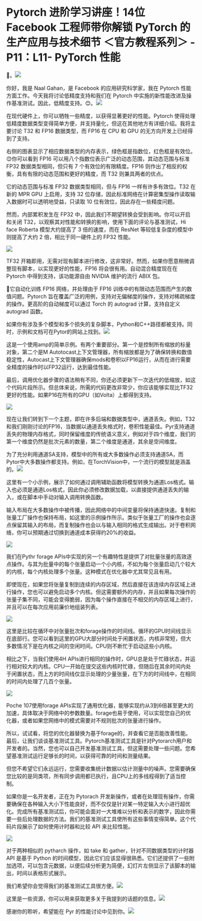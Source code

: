 # Pytorch 进阶学习讲座！14位 Facebook 工程师带你解锁 PyTorch 的生产应用与技术细节 ＜官方教程系列＞ - P11：L11- PyTorch 性能 

🎼。![](img/323adbff4029fa414d7811534950c65f_1.png)

你好，我是 Naal Gahan，是 Facebook 的应用研究科学家，我在 Pytorch 性能方面工作。今天我将讨论低精度支持和我们在 Pytorch 中实施的新性能改进及操作基准测试。因此，低精度支持。😊。![](img/323adbff4029fa414d7811534950c65f_3.png)

在现代硬件上，你可以牺牲一些精度，以获得显著更好的性能。Pytorch 使得处理低精度数据类型变得简单方便，并支持量化，但这在其他地方有详细介绍。我将主要讨论 T32 和 FP16 数据类型，而 FP16 在 CPU 和 GPU 的无方向开发上已经得到了支持。

右侧的图表显示了相应数据类型的内存表示，绿色框是指数位，红色框是有效位。😊你可以看到 FP16 可以用八个指数位表示广泛的动态范围，其动态范围与标准 FP32 数据类型相同，但只有 7 个有效位的有限精度。FP16 则作出了相反的权衡，具有有限的动态范围和更好的精度，而 T32 则兼具两者的优点。

它的动态范围与标准 FP32 数据类型相同，但与 FP16 一样有许多有效位。T32 在新的 MPR GPU 上启用，支持 32 位存储，因此标准网络在计算密集型操作读取输入数据时可以透明地受益，只读取 10 位有效位，因此存在一些精度问题。

然而，内部累积发生在 FP32 中，因此我们不期望转换会受到影响。你可以开启和关闭 T32，以观察其对性能和转换的影响，使用下面的评论与基准测试，Hi face Roberta 模型大约提高了 3 倍的速度，而在 ResNet 等较低复杂度的模型中则提高了大约 2 倍，相比于同一硬件上的 FP32 性能。

![](img/323adbff4029fa414d7811534950c65f_5.png)

TF32 开箱即用，无需对现有脚本进行修改，这非常好。然而，如果你愿意稍微调整现有脚本，以实现更好的性能，FP16 将会很有用。自动混合精度现在在 Pytorch 中得到支持，该功能源自由 NVIDIA 维护的流行 ABIX 包。

🤢它自动化训练 FP16 网络，并处理由于 FP16 训练中的有限动态范围而产生的数值问题。Pytorch 旨在覆盖广泛的用例，支持对无偏梯度的操作，支持对稀疏梯度的操作。更高阶的自动梯度可以通过 Torch 的 autograd 计算，支持自定义 autograd 函数。

如果你有涉及多个模型和多个损失的复杂脚本，Python和C++路径都被支持。同时，示例和文档可在Pytor的网站上找到。![](img/323adbff4029fa414d7811534950c65f_7.png)

这是一个使用amp的简单示例。有两个重要部分。第一个是控制所有缩放的标量对象，第二个是M Autotocast上下文管理器，所有缩放都是为了确保转换和数值稳定性，Autocast上下文管理器确保mods和卷积以FP16运行，从而在进行需要全精度的操作时以FP32运行，达到最佳性能。

最后，调用优化器步骤的语法稍有不同，你还必须更新下一次迭代的低缩放，如这个代码片段所示。但总体来说，所需的代码更改非常少，你应该能够实现比TF32更好的性能。如果P16在所有的GPU（如Volta）上都得到支持。

![](img/323adbff4029fa414d7811534950c65f_9.png)

现在让我们转到下一个主题，即在许多后端和数据类型中，通道丢失。例如，T32和我们刚刚讨论的FP16，当数据以通道丢失格式时，卷积性能最佳。Pyr支持通道丢失的物理内存格式，同时保留维度的传统语义意义，例如对于四个维度，我们的第一个维度仍然是批次元素的数量，第二个维度是通道，其余是空间维度。

为了充分利用通道SA支持，模型中的所有或大多数操作必须支持通道SA，而Pytor中大多数操作都支持。例如，在TorchVision中，一个流行的模型就是涵盖的。![](img/323adbff4029fa414d7811534950c65f_11.png)

这里有一个小示例，展示了如何通过调用辅助函数将模型转换为通道Los格式。输入也必须是通道Los格式，因此你必须修改数据加载，以直接提供通道丢失的输入，或在脚本中手动对输入调用转换函数。

输入布局在大多数操作中被传播，因此网络中的中间变量将保持通道快速。复制和张量工厂操作也保持布局，如这里的示例操作所示。类似于张量工厂的操作也会逐点保留其输入的布局，而复制操作也会以与输入相同的格式生成输出。对于卷积网络，你可以预期通过切换到通道成本获得约20%的收益。

![](img/323adbff4029fa414d7811534950c65f_13.png)

我们在Pythr forage APIs中实现的另一个有趣特性是提供了对批量张量的高效逐点操作。与其为批量中的每个张量启动一个小内核，不如为每个张量启动几个较大的内核，每个内核处理多个张量。这种模式在优化器中尤其常见且有用。

即使现在，如果您将张量复制到连续的内存区域，然后直接在该连续内存区域上进行操作，您也可以避免启动多个内核。但这需要额外的内存，并且如果每次操作的张量子集不同，可能会变得脆弱，因为每个操作直接在不相交的内存区域上进行，并且可以在每次应用前廉价地组装列表。

![](img/323adbff4029fa414d7811534950c65f_15.png)

这里是比较在循环中对张量批次和forage操作的时间线。循环的GPU时间线显示在底部行。您可以看到这里的GPU大部分时间处于闲置状态，内核非常短，但大多数情况下是在内核之间的空闲时间。CPU则不断忙于启动这些小内核。

相比之下，当我们使用4H APIs进行相同的操作时，GPU总是处于忙碌状态，并运行相对较大的内核。CPU一开始在提交这些内核时忙碌，但随后在其余时间内处于闲置状态，而上方的时间线仅显示处理的少量张量，在下方的时间线中，在相同的时间内处理了几百个张量。

![](img/323adbff4029fa414d7811534950c65f_17.png)

Poche 107使用forage APIs实现了通用优化器，能够实现约从3到6倍甚至更大的加速，具体取决于网络中的参数数量。forage也易于使用，可以实现您自己的优化器，或者如果您网络中的模式需要对不规则批次的张量进行操作。

所以，试试看，将您的优化器替换为基于forage的，并查看它是否能改善性能。最后，让我们谈谈基准测试工具。Pytorch基准测试工具是针对Pytorarch用户和开发者的。当然，您也可以自己开发基准测试工具，但这需要处理一些问题。您希望基准测试运行足够长的时间，以获得可靠的时间和测量结果。

但您不希望它们永远运行，您需要收集统计数据以估计测量中的噪声。您需要确保您比较的是同类项，所有同步调用都已执行，且CPU上的多线程得到了适当控制。

如果你是一名开发者，正在为 Pytorach 开发新操作，或者在处理现有操作，你需要确保在各种输入大小下性能良好，而不仅仅是针对某一特定输入大小进行超优化。完成所有基准测试后，你可能会面对一大堆难以分析和表示的数字，因此你需要一些后处理数据的方法。我们的基准测试工具使所有这些事情变得简单。这个代码片段展示了如何使用计时器和比较 API 来比较性能。

![](img/323adbff4029fa414d7811534950c65f_19.png)

对于两种相似的 pytharch 操作，如 take 和 gather，针对不同数据类型的计时器 API 是基于 Python 的时间模型，因此它们应该显得很熟悉。它们还提供了一些附加选项，可以包含元数据，以便后续分析更为简便，幻灯片左侧显示了该脚本的输出，时间以表格形式展示。

我们希望你会觉得我们的基准测试工具很方便。![](img/323adbff4029fa414d7811534950c65f_21.png)

这里是一些资源，你可以用来获取更多关于我提到的话题的信息。![](img/323adbff4029fa414d7811534950c65f_23.png)

感谢你的聆听，希望能在 Pyr 的性能讨论中见到你。![](img/323adbff4029fa414d7811534950c65f_25.png)
